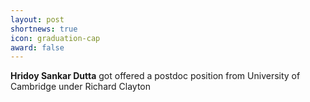 ```yaml
---
layout: post
shortnews: true
icon: graduation-cap
award: false
---
```


<b>Hridoy Sankar Dutta</b> got offered a postdoc position from University of Cambridge under Richard Clayton
